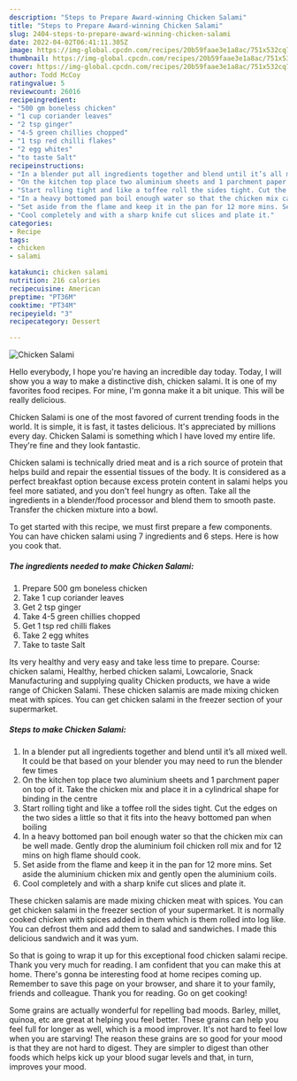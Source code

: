 ```yaml
---
description: "Steps to Prepare Award-winning Chicken Salami"
title: "Steps to Prepare Award-winning Chicken Salami"
slug: 2404-steps-to-prepare-award-winning-chicken-salami
date: 2022-04-02T06:41:11.305Z
image: https://img-global.cpcdn.com/recipes/20b59faae3e1a8ac/751x532cq70/chicken-salami-recipe-main-photo.jpg
thumbnail: https://img-global.cpcdn.com/recipes/20b59faae3e1a8ac/751x532cq70/chicken-salami-recipe-main-photo.jpg
cover: https://img-global.cpcdn.com/recipes/20b59faae3e1a8ac/751x532cq70/chicken-salami-recipe-main-photo.jpg
author: Todd McCoy
ratingvalue: 5
reviewcount: 26016
recipeingredient:
- "500 gm boneless chicken"
- "1 cup coriander leaves"
- "2 tsp ginger"
- "4-5 green chillies chopped"
- "1 tsp red chilli flakes"
- "2 egg whites"
- "to taste Salt"
recipeinstructions:
- "In a blender put all ingredients together and blend until it’s all mixed well. It could be that based on your blender you may need to run the blender few times"
- "On the kitchen top place two aluminium sheets and 1 parchment paper on top of it. Take the chicken mix and place it in a cylindrical shape for binding in the centre"
- "Start rolling tight and like a toffee roll the sides tight. Cut the edges on the two sides a little so that it fits into the heavy bottomed pan when boiling"
- "In a heavy bottomed pan boil enough water so that the chicken mix can be well made. Gently drop the aluminium foil chicken roll mix and for 12 mins on high flame should cook."
- "Set aside from the flame and keep it in the pan for 12 more mins. Set aside the aluminium chicken mix and gently open the aluminium coils."
- "Cool completely and with a sharp knife cut slices and plate it."
categories:
- Recipe
tags:
- chicken
- salami

katakunci: chicken salami 
nutrition: 216 calories
recipecuisine: American
preptime: "PT36M"
cooktime: "PT34M"
recipeyield: "3"
recipecategory: Dessert

---
```



![Chicken Salami](https://img-global.cpcdn.com/recipes/20b59faae3e1a8ac/751x532cq70/chicken-salami-recipe-main-photo.jpg)

Hello everybody, I hope you're having an incredible day today. Today, I will show you a way to make a distinctive dish, chicken salami. It is one of my favorites food recipes. For mine, I'm gonna make it a bit unique. This will be really delicious.

Chicken Salami is one of the most favored of current trending foods in the world. It is simple, it is fast, it tastes delicious. It's appreciated by millions every day. Chicken Salami is something which I have loved my entire life. They're fine and they look fantastic.

Chicken salami is technically dried meat and is a rich source of protein that helps build and repair the essential tissues of the body. It is considered as a perfect breakfast option because excess protein content in salami helps you feel more satiated, and you don&#39;t feel hungry as often. Take all the ingredients in a blender/food processor and blend them to smooth paste. Transfer the chicken mixture into a bowl.


To get started with this recipe, we must first prepare a few components. You can have chicken salami using 7 ingredients and 6 steps. Here is how you cook that.

<!--inarticleads1-->

##### The ingredients needed to make Chicken Salami:

1. Prepare 500 gm boneless chicken
1. Take 1 cup coriander leaves
1. Get 2 tsp ginger
1. Take 4-5 green chillies chopped
1. Get 1 tsp red chilli flakes
1. Take 2 egg whites
1. Take to taste Salt


Its very healthy and very easy and take less time to prepare. Course: chicken salami, Healthy, herbed chicken salami, Lowcalorie, Snack Manufacturing and supplying quality Chicken products, we have a wide range of Chicken Salami. These chicken salamis are made mixing chicken meat with spices. You can get chicken salami in the freezer section of your supermarket. 

<!--inarticleads2-->

##### Steps to make Chicken Salami:

1. In a blender put all ingredients together and blend until it’s all mixed well. It could be that based on your blender you may need to run the blender few times
1. On the kitchen top place two aluminium sheets and 1 parchment paper on top of it. Take the chicken mix and place it in a cylindrical shape for binding in the centre
1. Start rolling tight and like a toffee roll the sides tight. Cut the edges on the two sides a little so that it fits into the heavy bottomed pan when boiling
1. In a heavy bottomed pan boil enough water so that the chicken mix can be well made. Gently drop the aluminium foil chicken roll mix and for 12 mins on high flame should cook.
1. Set aside from the flame and keep it in the pan for 12 more mins. Set aside the aluminium chicken mix and gently open the aluminium coils.
1. Cool completely and with a sharp knife cut slices and plate it.


These chicken salamis are made mixing chicken meat with spices. You can get chicken salami in the freezer section of your supermarket. It is normally cooked chicken with spices added in them which is them rolled into log like. You can defrost them and add them to salad and sandwiches. I made this delicious sandwich and it was yum. 

So that is going to wrap it up for this exceptional food chicken salami recipe. Thank you very much for reading. I am confident that you can make this at home. There's gonna be interesting food at home recipes coming up. Remember to save this page on your browser, and share it to your family, friends and colleague. Thank you for reading. Go on get cooking!

Some grains are actually wonderful for repelling bad moods. Barley, millet, quinoa, etc are great at helping you feel better. These grains can help you feel full for longer as well, which is a mood improver. It's not hard to feel low when you are starving! The reason these grains are so good for your mood is that they are not hard to digest. They are simpler to digest than other foods which helps kick up your blood sugar levels and that, in turn, improves your mood.
